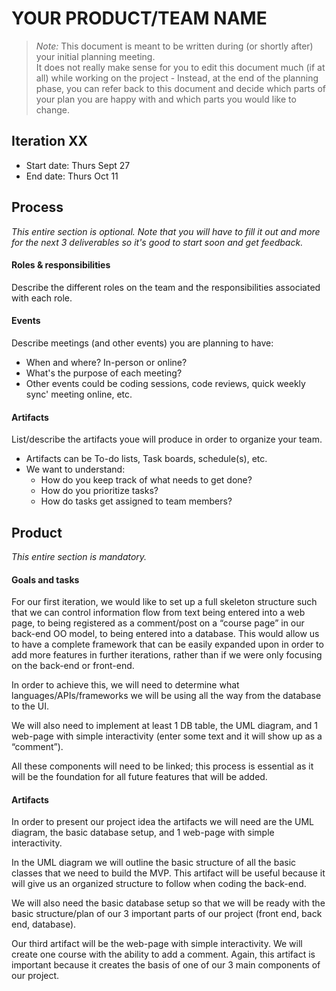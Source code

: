 # YOUR PRODUCT/TEAM NAME

 > _Note:_ This document is meant to be written during (or shortly after) your initial planning meeting.     
 > It does not really make sense for you to edit this document much (if at all) while working on the project - Instead, at the end of the planning phase, you can refer back to this document and decide which parts of your plan you are happy with and which parts you would like to change.


## Iteration XX

 * Start date: Thurs Sept 27
 * End date: Thurs Oct 11

## Process

_This entire section is optional. Note that you will have to fill it out and more for the next 3 deliverables so it's good to start soon and get feedback._ 

#### Roles & responsibilities

Describe the different roles on the team and the responsibilities associated with each role.

#### Events

Describe meetings (and other events) you are planning to have:

 * When and where? In-person or online?
 * What's the purpose of each meeting?
 * Other events could be coding sessions, code reviews, quick weekly sync' meeting online, etc.

#### Artifacts

List/describe the artifacts youe will produce in order to organize your team.       

 * Artifacts can be To-do lists, Task boards, schedule(s), etc.
 * We want to understand:
   * How do you keep track of what needs to get done?
   * How do you prioritize tasks?
   * How do tasks get assigned to team members?


## Product

_This entire section is mandatory._

#### Goals and tasks

 For our first iteration, we would like to set up a full skeleton structure such that we can control information flow from text being entered into a web page, to being registered as a comment/post on a “course page” in our back-end OO model, to being entered into a database. This would allow us to have a complete framework that can be easily expanded upon in order to add more features in further iterations, rather than if we were only focusing on the back-end or front-end.

In order to achieve this, we will need to determine what languages/APIs/frameworks we will be using all the way from the database to the UI.

We will also need to implement at least 1 DB table, the UML diagram, and 1 web-page with simple interactivity (enter some text and it will show up as a “comment”).

All these components will need to be linked; this process is essential as it will be the foundation for all future features that will be added.


#### Artifacts


In order to present our project idea the artifacts we will need are the UML diagram, the basic database setup, and 1 web-page with simple interactivity.  

In the UML diagram we will outline the basic structure of all the basic classes that we need to build the MVP.  This artifact will be useful because it will give us an organized structure to follow when coding the back-end.  

We will also need the basic database setup so that we will be ready with the basic structure/plan of our 3 important parts of our project (front end, back end, database).  

Our third artifact will be the web-page with simple interactivity.  We will create one course with the ability to add a comment.  Again, this artifact is important because it creates the basis of one of our 3 main components of our project. 

 
